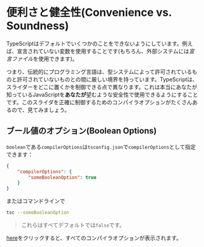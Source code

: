 # 便利さと健全性(Convenience vs. Soundness)

TypeScriptはデフォルトでいくつかのことをできないようにしています。例えば、宣言されていない変数を使用することです(もちろん、外部システムには*宣言ファイル*を使用できます)。

つまり、伝統的にプログラミング言語は、型システムによって許可されているものと許可されていないものとの間に厳しい境界を持っています。TypeScriptは、スライダーをどこに置くかを制御できる点で異なります。これは本当にあなたが知っているJavaScriptを**あなたが**望むような安全性で使用できるようにすることです。このスライダを正確に制御するためのコンパイラオプションがたくさんあるので、見てみましょう。

## ブール値のオプション(Boolean Options)

`boolean`である`compilerOptions`は`tsconfig.json`で`compilerOptions`として指定できます：

```json
{
    "compilerOptions": {
        "someBooleanOption": true
    }
}
```

またはコマンドラインで

```sh
tsc --someBooleanOption
```

> これらはすべてデフォルトでは`false`です。

[here](https://www.typescriptlang.org/docs/handbook/compiler-options.html)をクリックすると、すべてのコンパイラオプションが表示されます。
